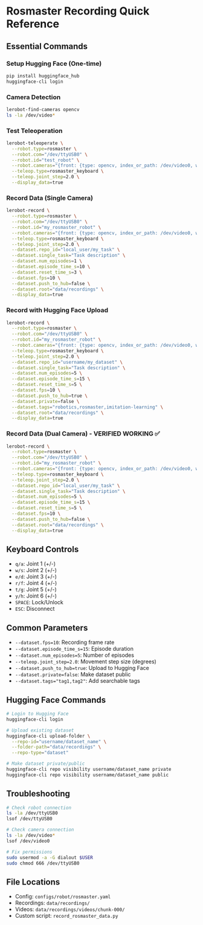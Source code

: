 # Rosmaster Recording Quick Reference

## Essential Commands

### Setup Hugging Face (One-time)
```bash
pip install huggingface_hub
huggingface-cli login
```

### Camera Detection
```bash
lerobot-find-cameras opencv
ls -la /dev/video*
```

### Test Teleoperation
```bash
lerobot-teleoperate \
  --robot.type=rosmaster \
  --robot.com="/dev/ttyUSB0" \
  --robot.id="test_robot" \
  --robot.cameras="{front: {type: opencv, index_or_path: /dev/video0, width: 640, height: 480, fps: 30}}" \
  --teleop.type=rosmaster_keyboard \
  --teleop.joint_step=2.0 \
  --display_data=true
```

### Record Data (Single Camera)
```bash
lerobot-record \
  --robot.type=rosmaster \
  --robot.com="/dev/ttyUSB0" \
  --robot.id="my_rosmaster_robot" \
  --robot.cameras="{front: {type: opencv, index_or_path: /dev/video0, width: 640, height: 480, fps: 30}}" \
  --teleop.type=rosmaster_keyboard \
  --teleop.joint_step=2.0 \
  --dataset.repo_id="local_user/my_task" \
  --dataset.single_task="Task description" \
  --dataset.num_episodes=1 \
  --dataset.episode_time_s=10 \
  --dataset.reset_time_s=3 \
  --dataset.fps=10 \
  --dataset.push_to_hub=false \
  --dataset.root="data/recordings" \
  --display_data=true
```

### Record with Hugging Face Upload
```bash
lerobot-record \
  --robot.type=rosmaster \
  --robot.com="/dev/ttyUSB0" \
  --robot.id="my_rosmaster_robot" \
  --robot.cameras="{front: {type: opencv, index_or_path: /dev/video0, width: 640, height: 480, fps: 30}}" \
  --teleop.type=rosmaster_keyboard \
  --teleop.joint_step=2.0 \
  --dataset.repo_id="username/my_dataset" \
  --dataset.single_task="Task description" \
  --dataset.num_episodes=5 \
  --dataset.episode_time_s=15 \
  --dataset.reset_time_s=5 \
  --dataset.fps=10 \
  --dataset.push_to_hub=true \
  --dataset.private=false \
  --dataset.tags="robotics,rosmaster,imitation-learning" \
  --dataset.root="data/recordings" \
  --display_data=true
```

### Record Data (Dual Camera) - VERIFIED WORKING ✅
```bash
lerobot-record \
  --robot.type=rosmaster \
  --robot.com="/dev/ttyUSB0" \
  --robot.id="my_rosmaster_robot" \
  --robot.cameras="{front: {type: opencv, index_or_path: /dev/video0, width: 640, height: 480, fps: 30}, wrist: {type: opencv, index_or_path: /dev/video2, width: 640, height: 480, fps: 30}}" \
  --teleop.type=rosmaster_keyboard \
  --teleop.joint_step=2.0 \
  --dataset.repo_id="local_user/my_task" \
  --dataset.single_task="Task description" \
  --dataset.num_episodes=5 \
  --dataset.episode_time_s=15 \
  --dataset.reset_time_s=5 \
  --dataset.fps=10 \
  --dataset.push_to_hub=false \
  --dataset.root="data/recordings" \
  --display_data=true
```

## Keyboard Controls
- `q/a`: Joint 1 (+/-)  
- `w/s`: Joint 2 (+/-)
- `e/d`: Joint 3 (+/-)
- `r/f`: Joint 4 (+/-)
- `t/g`: Joint 5 (+/-)
- `y/h`: Joint 6 (+/-)
- `SPACE`: Lock/Unlock
- `ESC`: Disconnect

## Common Parameters
- `--dataset.fps=10`: Recording frame rate
- `--dataset.episode_time_s=15`: Episode duration
- `--dataset.num_episodes=5`: Number of episodes
- `--teleop.joint_step=2.0`: Movement step size (degrees)
- `--dataset.push_to_hub=true`: Upload to Hugging Face
- `--dataset.private=false`: Make dataset public
- `--dataset.tags="tag1,tag2"`: Add searchable tags

## Hugging Face Commands
```bash
# Login to Hugging Face
huggingface-cli login

# Upload existing dataset
huggingface-cli upload-folder \
  --repo-id="username/dataset_name" \
  --folder-path="data/recordings" \
  --repo-type="dataset"

# Make dataset private/public
huggingface-cli repo visibility username/dataset_name private
huggingface-cli repo visibility username/dataset_name public
```

## Troubleshooting
```bash
# Check robot connection
ls -la /dev/ttyUSB0
lsof /dev/ttyUSB0

# Check camera connection  
ls -la /dev/video*
lsof /dev/video0

# Fix permissions
sudo usermod -a -G dialout $USER
sudo chmod 666 /dev/ttyUSB0
```

## File Locations
- Config: `configs/robot/rosmaster.yaml`
- Recordings: `data/recordings/`
- Videos: `data/recordings/videos/chunk-000/`
- Custom script: `record_rosmaster_data.py`

